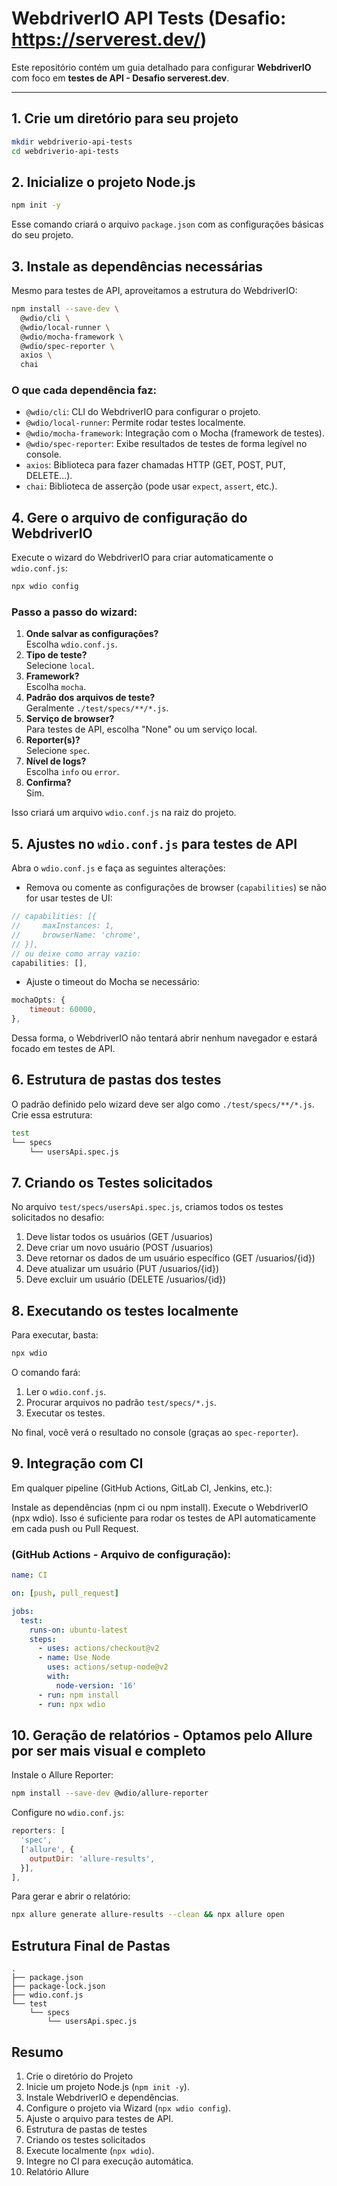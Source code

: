 # WebdriverIO API Tests (Desafio: https://serverest.dev/)

Este repositório contém um guia detalhado para configurar **WebdriverIO** com foco em **testes de API - Desafio serverest.dev**.

---

## 1. Crie um diretório para seu projeto

```bash
mkdir webdriverio-api-tests
cd webdriverio-api-tests
```

## 2. Inicialize o projeto Node.js

```bash
npm init -y
```

Esse comando criará o arquivo `package.json` com as configurações básicas do seu projeto.

## 3. Instale as dependências necessárias

Mesmo para testes de API, aproveitamos a estrutura do WebdriverIO:

```bash
npm install --save-dev \
  @wdio/cli \
  @wdio/local-runner \
  @wdio/mocha-framework \
  @wdio/spec-reporter \
  axios \
  chai
```

### O que cada dependência faz:
- `@wdio/cli`: CLI do WebdriverIO para configurar o projeto.
- `@wdio/local-runner`: Permite rodar testes localmente.
- `@wdio/mocha-framework`: Integração com o Mocha (framework de testes).
- `@wdio/spec-reporter`: Exibe resultados de testes de forma legível no console.
- `axios`: Biblioteca para fazer chamadas HTTP (GET, POST, PUT, DELETE...).
- `chai`: Biblioteca de asserção (pode usar `expect`, `assert`, etc.).

## 4. Gere o arquivo de configuração do WebdriverIO

Execute o wizard do WebdriverIO para criar automaticamente o `wdio.conf.js`:

```bash
npx wdio config
```

### Passo a passo do wizard:
1. **Onde salvar as configurações?**  
   Escolha `wdio.conf.js`.
2. **Tipo de teste?**  
   Selecione `local`.
3. **Framework?**  
   Escolha `mocha`.
4. **Padrão dos arquivos de teste?**  
   Geralmente `./test/specs/**/*.js`.
5. **Serviço de browser?**  
   Para testes de API, escolha "None" ou um serviço local.
6. **Reporter(s)?**  
   Selecione `spec`.
7. **Nível de logs?**  
   Escolha `info` ou `error`.
8. **Confirma?**  
   Sim.

Isso criará um arquivo `wdio.conf.js` na raiz do projeto.

## 5. Ajustes no `wdio.conf.js` para testes de API

Abra o `wdio.conf.js` e faça as seguintes alterações:

- Remova ou comente as configurações de browser (`capabilities`) se não for usar testes de UI:

```javascript
// capabilities: [{
//     maxInstances: 1,
//     browserName: 'chrome',
// }],
// ou deixe como array vazio:
capabilities: [],
```

- Ajuste o timeout do Mocha se necessário:

```javascript
mochaOpts: {
    timeout: 60000,
},
```

Dessa forma, o WebdriverIO não tentará abrir nenhum navegador e estará focado em testes de API.

## 6. Estrutura de pastas dos testes

O padrão definido pelo wizard deve ser algo como `./test/specs/**/*.js`.  
Crie essa estrutura:

```bash
test
└── specs
    └── usersApi.spec.js
```

## 7. Criando os Testes solicitados

No arquivo `test/specs/usersApi.spec.js`, criamos todos os testes solicitados no desafio:

1. Deve listar todos os usuários (GET /usuarios)
2. Deve criar um novo usuário (POST /usuarios)
3. Deve retornar os dados de um usuário específico (GET /usuarios/{id})
4. Deve atualizar um usuário (PUT /usuarios/{id})
5. Deve excluir um usuário (DELETE /usuarios/{id})


## 8. Executando os testes localmente

Para executar, basta:

```bash
npx wdio
```

O comando fará:
1. Ler o `wdio.conf.js`.
2. Procurar arquivos no padrão `test/specs/*.js`.
3. Executar os testes.

No final, você verá o resultado no console (graças ao `spec-reporter`).

## 9. Integração com CI
Em qualquer pipeline (GitHub Actions, GitLab CI, Jenkins, etc.):

Instale as dependências (npm ci ou npm install).
Execute o WebdriverIO (npx wdio).
Isso é suficiente para rodar os testes de API automaticamente em cada push ou Pull Request.

### (GitHub Actions - Arquivo de configuração):

```yaml
name: CI

on: [push, pull_request]

jobs:
  test:
    runs-on: ubuntu-latest
    steps:
      - uses: actions/checkout@v2
      - name: Use Node
        uses: actions/setup-node@v2
        with:
          node-version: '16'
      - run: npm install
      - run: npx wdio
```

## 10. Geração de relatórios - Optamos pelo Allure por ser mais visual e completo

Instale o Allure Reporter:

```bash
npm install --save-dev @wdio/allure-reporter
```

Configure no `wdio.conf.js`:

```javascript
reporters: [
  'spec',
  ['allure', {
    outputDir: 'allure-results',
  }],
],
```

Para gerar e abrir o relatório:

```bash
npx allure generate allure-results --clean && npx allure open
```

## Estrutura Final de Pastas

```plaintext
.
├── package.json
├── package-lock.json
├── wdio.conf.js
└── test
    └── specs
        └── usersApi.spec.js
```

## Resumo

1. Crie o diretório do Projeto
2. Inicie um projeto Node.js (`npm init -y`).
3. Instale WebdriverIO e dependências.
4. Configure o projeto via Wizard (`npx wdio config`).
5. Ajuste o arquivo para testes de API.
6. Estrutura de pastas de testes
7. Criando os testes solicitados
8. Execute localmente (`npx wdio`).
9. Integre no CI para execução automática.
10. Relatório Allure

